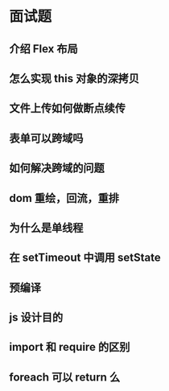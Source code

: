 # 面试题

## 介绍 Flex 布局

## 怎么实现 this 对象的深拷贝

## 文件上传如何做断点续传

## 表单可以跨域吗

## 如何解决跨域的问题

## dom 重绘，回流，重排

## 为什么是单线程

## 在 setTimeout 中调用 setState

## 预编译

## js 设计目的

## import 和 require 的区别

## foreach 可以 return 么
